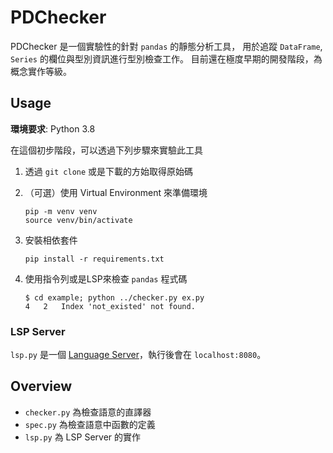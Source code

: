 # PDChecker

PDChecker 是一個實驗性的針對 `pandas` 的靜態分析工具，
用於追蹤 `DataFrame`, `Series` 的欄位與型別資訊進行型別檢查工作。
目前還在極度早期的開發階段，為概念實作等級。

## Usage

**環境要求**: Python 3.8

在這個初步階段，可以透過下列步驟來實驗此工具

1. 透過 `git clone` 或是下載的方始取得原始碼
2. （可選）使用 Virtual Environment 來準備環境

    ~~~~
    pip -m venv venv
    source venv/bin/activate
    ~~~~
3. 安裝相依套件

    ~~~
    pip install -r requirements.txt
    ~~~

4. 使用指令列或是LSP來檢查 `pandas` 程式碼

    ~~~
    $ cd example; python ../checker.py ex.py
    4	2	Index 'not_existed' not found.
    ~~~


### LSP Server

`lsp.py` 是一個 [Language Server][langserver]，執行後會在 `localhost:8080`。

[langserver]: https://microsoft.github.io/language-server-protocol/


## Overview

* `checker.py` 為檢查語意的直譯器
* `spec.py` 為檢查語意中函數的定義
* `lsp.py` 為 LSP Server 的實作

